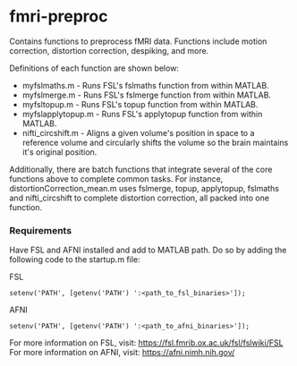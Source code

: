 # fmri-preproc
Contains functions to preprocess fMRI data. Functions include motion correction, distortion correction, despiking, and more.

Definitions of each function are shown below:
- myfslmaths.m      - Runs FSL's fslmaths function from within MATLAB.
- myfslmerge.m      - Runs FSL's fslmerge function from within MATLAB. 
- myfsltopup.m      - Runs FSL's topup function from within MATLAB.
- myfslapplytopup.m - Runs FSL's applytopup function from within MATLAB.
- nifti_circshift.m - Aligns a given volume's position in space to a reference volume and circularly shifts the volume so the brain maintains it's original position.

Additionally, there are batch functions that integrate several of the core functions above to complete common tasks. For instance, distortionCorrection_mean.m uses fslmerge, topup, applytopup, fslmaths and nifti_circshift to complete distortion correction, all packed into one function.

### Requirements
Have FSL and AFNI installed and add to MATLAB path.
Do so by adding the following code to the startup.m file:

FSL
```
setenv('PATH', [getenv('PATH') ':<path_to_fsl_binaries>']);
```

AFNI
```
setenv('PATH', [getenv('PATH') ':<path_to_afni_binaries>']);
```

For more information on FSL, visit: https://fsl.fmrib.ox.ac.uk/fsl/fslwiki/FSL
For more information on AFNI, visit: https://afni.nimh.nih.gov/
